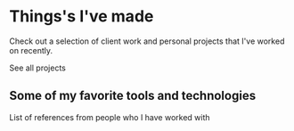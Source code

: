 # Things's I've made

Check out a selection of client work and personal projects that I've worked on recently.

See all projects

## Some of my favorite tools and technologies

List of references from people who I have worked with

